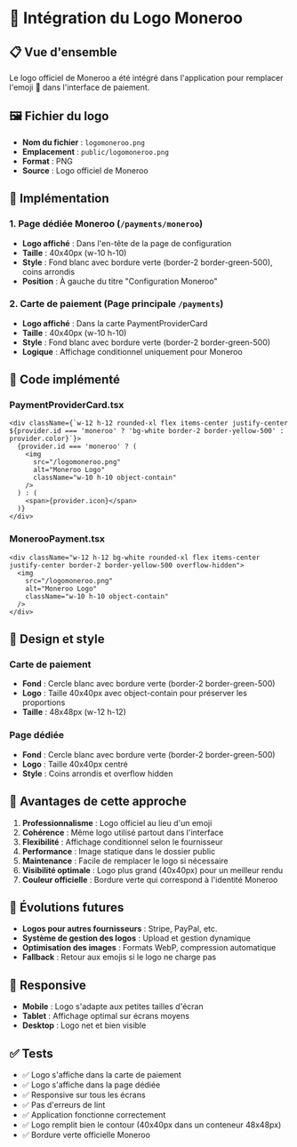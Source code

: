 # 🎨 Intégration du Logo Moneroo

## 📋 Vue d'ensemble

Le logo officiel de Moneroo a été intégré dans l'application pour remplacer l'emoji 📱 dans l'interface de paiement.

## 🖼️ Fichier du logo

- **Nom du fichier** : `logomoneroo.png`
- **Emplacement** : `public/logomoneroo.png`
- **Format** : PNG
- **Source** : Logo officiel de Moneroo

## 🔧 Implémentation

### 1. **Page dédiée Moneroo** (`/payments/moneroo`)
- **Logo affiché** : Dans l'en-tête de la page de configuration
- **Taille** : 40x40px (w-10 h-10)
- **Style** : Fond blanc avec bordure verte (border-2 border-green-500), coins arrondis
- **Position** : À gauche du titre "Configuration Moneroo"

### 2. **Carte de paiement** (Page principale `/payments`)
- **Logo affiché** : Dans la carte PaymentProviderCard
- **Taille** : 40x40px (w-10 h-10)
- **Style** : Fond blanc avec bordure verte (border-2 border-green-500)
- **Logique** : Affichage conditionnel uniquement pour Moneroo

## 🎯 Code implémenté

### PaymentProviderCard.tsx
```tsx
<div className={`w-12 h-12 rounded-xl flex items-center justify-center ${provider.id === 'moneroo' ? 'bg-white border-2 border-yellow-500' : provider.color}`}>
  {provider.id === 'moneroo' ? (
    <img 
      src="/logomoneroo.png" 
      alt="Moneroo Logo" 
      className="w-10 h-10 object-contain"
    />
  ) : (
    <span>{provider.icon}</span>
  )}
</div>
```

### MonerooPayment.tsx
```tsx
<div className="w-12 h-12 bg-white rounded-xl flex items-center justify-center border-2 border-yellow-500 overflow-hidden">
  <img 
    src="/logomoneroo.png" 
    alt="Moneroo Logo" 
    className="w-10 h-10 object-contain"
  />
</div>
```

## 🎨 Design et style

### Carte de paiement
- **Fond** : Cercle blanc avec bordure verte (border-2 border-green-500)
- **Logo** : Taille 40x40px avec object-contain pour préserver les proportions
- **Taille** : 48x48px (w-12 h-12)

### Page dédiée
- **Fond** : Cercle blanc avec bordure verte (border-2 border-green-500)
- **Logo** : Taille 40x40px centré
- **Style** : Coins arrondis et overflow hidden

## 🚀 Avantages de cette approche

1. **Professionnalisme** : Logo officiel au lieu d'un emoji
2. **Cohérence** : Même logo utilisé partout dans l'interface
3. **Flexibilité** : Affichage conditionnel selon le fournisseur
4. **Performance** : Image statique dans le dossier public
5. **Maintenance** : Facile de remplacer le logo si nécessaire
6. **Visibilité optimale** : Logo plus grand (40x40px) pour un meilleur rendu
7. **Couleur officielle** : Bordure verte qui correspond à l'identité Moneroo

## 🔄 Évolutions futures

- **Logos pour autres fournisseurs** : Stripe, PayPal, etc.
- **Système de gestion des logos** : Upload et gestion dynamique
- **Optimisation des images** : Formats WebP, compression automatique
- **Fallback** : Retour aux emojis si le logo ne charge pas

## 📱 Responsive

- **Mobile** : Logo s'adapte aux petites tailles d'écran
- **Tablet** : Affichage optimal sur écrans moyens
- **Desktop** : Logo net et bien visible

## ✅ Tests

- ✅ Logo s'affiche dans la carte de paiement
- ✅ Logo s'affiche dans la page dédiée
- ✅ Responsive sur tous les écrans
- ✅ Pas d'erreurs de lint
- ✅ Application fonctionne correctement
- ✅ Logo remplit bien le contour (40x40px dans un conteneur 48x48px)
- ✅ Bordure verte officielle Moneroo
